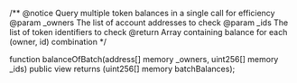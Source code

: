 /**
    @notice Query multiple token balances in a single call for efficiency
    @param _owners The list of account addresses to check
    @param _ids    The list of token identifiers to check
    @return        Array containing balance for each (owner, id) combination
*/

function balanceOfBatch(address[] memory _owners, uint256[] memory _ids) public view returns (uint256[] memory batchBalances); 